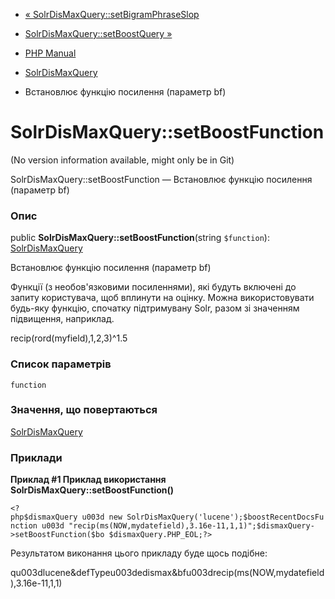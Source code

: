 - [«
SolrDisMaxQuery::setBigramPhraseSlop](solrdismaxquery.setbigramphraseslop.md)
- [SolrDisMaxQuery::setBoostQuery
»](solrdismaxquery.setboostquery.md)

- [PHP Manual](index.md)
- [SolrDisMaxQuery](class.solrdismaxquery.md)
- Встановлює функцію посилення (параметр bf)

# SolrDisMaxQuery::setBoostFunction

(No version information available, might only be in Git)

SolrDisMaxQuery::setBoostFunction — Встановлює функцію посилення
(параметр bf)

### Опис

public **SolrDisMaxQuery::setBoostFunction**(string `$function`):
[SolrDisMaxQuery](class.solrdismaxquery.md)

Встановлює функцію посилення (параметр bf)

Функції (з необов'язковими посиленнями), які будуть включені до запиту
користувача, щоб вплинути на оцінку. Можна використовувати будь-яку
функцію, спочатку підтримувану Solr, разом зі значенням підвищення,
наприклад.

recip(rord(myfield),1,2,3)^1.5

### Список параметрів

`function`

### Значення, що повертаються

[SolrDisMaxQuery](class.solrdismaxquery.md)

### Приклади

**Приклад #1 Приклад використання
**SolrDisMaxQuery::setBoostFunction()****

` <?php$dismaxQuery u003d new SolrDisMaxQuery('lucene');$boostRecentDocsFunction u003d "recip(ms(NOW,mydatefield),3.16e-11,1,1)";$dismaxQuery->setBoostFunction($bo $dismaxQuery.PHP_EOL;?> `

Результатом виконання цього прикладу буде щось подібне:

qu003dlucene&defTypeu003dedismax&bfu003drecip(ms(NOW,mydatefield),3.16e-11,1,1)
